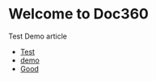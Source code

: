 # Welcome to Doc360
Test
Demo article
- [Test](Test.md)
- [demo](demo.md)
- [Good](/docs/Dark/Good.md)

